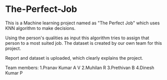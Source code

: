 # The-Perfect-Job

This is a Machine learning project named as "The Perfect Job" which uses KNN algorithm to make decisions.

Using the person's qualities as input this algorithm tries to assign that person to a most suited job. The dataset is created by our own team for this project.

Report and dataset is uploaded, which clearly explains the project.

Team members:
1.Pranav Kumar A V
2.Muhilan R
3.Prethivan B
4.Dinesh Kumar P
